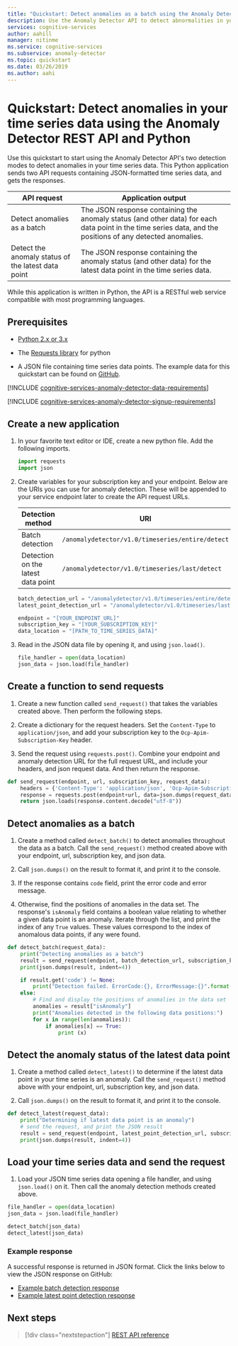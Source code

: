 ```yaml
---
title: "Quickstart: Detect anomalies as a batch using the Anomaly Detector REST API and Python | Microsoft Docs"
description: Use the Anomaly Detector API to detect abnormalities in your data series either as a batch or on streaming data.
services: cognitive-services
author: aahill
manager: nitinme
ms.service: cognitive-services
ms.subservice: anomaly-detector
ms.topic: quickstart
ms.date: 03/26/2019
ms.author: aahi
---
```


# Quickstart: Detect anomalies in your time series data using the Anomaly Detector REST API and Python

Use this quickstart to start using the Anomaly Detector API's two detection modes to detect anomalies in your time series data. This Python application sends two API requests containing JSON-formatted time series data, and gets the responses.

| API request                                        | Application output                                                                                                                         |
|----------------------------------------------------|--------------------------------------------------------------------------------------------------------------------------------------------|
| Detect anomalies as a batch                        | The JSON response containing the anomaly status (and other data) for each data point in the time series data, and the positions of any detected anomalies. |
| Detect the anomaly status of the latest data point | The JSON response containing the anomaly status (and other data) for the latest data point in the time series data.                                                                                                                                         |

 While this application is written in Python, the API is a RESTful web service compatible with most programming languages.

## Prerequisites

- [Python 2.x or 3.x](https://www.python.org/downloads/)

- The [Requests library](http://docs.python-requests.org) for python

- A JSON file containing time series data points. The example data for this quickstart can be found on [GitHub](https://github.com/Azure-Samples/anomalydetector/blob/master/example-data/request-data.json).

[!INCLUDE [cognitive-services-anomaly-detector-data-requirements](../../../../includes/cognitive-services-anomaly-detector-data-requirements.md)]

[!INCLUDE [cognitive-services-anomaly-detector-signup-requirements](../../../../includes/cognitive-services-anomaly-detector-signup-requirements.md)]


## Create a new application

1. In your favorite text editor or IDE, create a new python file. Add the following imports.

    ```python
    import requests
    import json
    ```

2. Create variables for your subscription key and your endpoint. Below are the URIs you can use for anomaly detection. These will be appended to your service endpoint later to create the API request URLs.

    |Detection method  |URI  |
    |---------|---------|
    |Batch detection    | `/anomalydetector/v1.0/timeseries/entire/detect`        |
    |Detection on the latest data point     | `/anomalydetector/v1.0/timeseries/last/detect`        |

    ```python
    batch_detection_url = "/anomalydetector/v1.0/timeseries/entire/detect"
    latest_point_detection_url = "/anomalydetector/v1.0/timeseries/last/detect"

    endpoint = "[YOUR_ENDPOINT_URL]"
    subscription_key = "[YOUR_SUBSCRIPTION_KEY]"
    data_location = "[PATH_TO_TIME_SERIES_DATA]"
    ```

3. Read in the JSON data file by opening it, and using `json.load()`.

    ```python
    file_handler = open(data_location)
    json_data = json.load(file_handler)
    ```

## Create a function to send requests

1. Create a new function called `send_request()` that takes the variables created above. Then perform the following steps.

2. Create a dictionary for the request headers. Set the `Content-Type` to `application/json`, and add your subscription key to the `Ocp-Apim-Subscription-Key` header.

3. Send the request using `requests.post()`. Combine your endpoint and anomaly detection URL for the full request URL, and include your headers, and json request data. And then return the response.

```python
def send_request(endpoint, url, subscription_key, request_data):
    headers = {'Content-Type': 'application/json', 'Ocp-Apim-Subscription-Key': subscription_key}
    response = requests.post(endpoint+url, data=json.dumps(request_data), headers=headers)
    return json.loads(response.content.decode("utf-8"))
```

## Detect anomalies as a batch

1. Create a method called `detect_batch()` to detect anomalies throughout the data as a batch. Call the `send_request()` method created above with your endpoint, url, subscription key, and json data.

2. Call `json.dumps()` on the result to format it, and print it to the console.

3. If the response contains `code` field, print the error code and error message.

4. Otherwise, find the positions of anomalies in the data set. The response's `isAnomaly` field contains a boolean value relating to whether a given data point is an anomaly. Iterate through the list, and print the index of any `True` values. These values correspond to the index of anomalous data points, if any were found.

```python
def detect_batch(request_data):
    print("Detecting anomalies as a batch")
    result = send_request(endpoint, batch_detection_url, subscription_key, request_data)
    print(json.dumps(result, indent=4))

    if result.get('code') != None:
        print("Detection failed. ErrorCode:{}, ErrorMessage:{}".format(result['code'], result['message']))
    else:
        # Find and display the positions of anomalies in the data set
        anomalies = result["isAnomaly"]
        print("Anomalies detected in the following data positions:")
        for x in range(len(anomalies)):
            if anomalies[x] == True:
                print (x)
```

## Detect the anomaly status of the latest data point

1. Create a method called `detect_latest()` to determine if the latest data point in your time series is an anomaly. Call the `send_request()` method above with your endpoint, url, subscription key, and json data. 

2. Call `json.dumps()` on the result to format it, and print it to the console.

```python
def detect_latest(request_data):
    print("Determining if latest data point is an anomaly")
    # send the request, and print the JSON result
    result = send_request(endpoint, latest_point_detection_url, subscription_key, request_data)
    print(json.dumps(result, indent=4))
```

## Load your time series data and send the request

1. Load your JSON time series data opening a file handler, and using `json.load()` on it. Then call the anomaly detection methods created above.

```python
file_handler = open(data_location)
json_data = json.load(file_handler)

detect_batch(json_data)
detect_latest(json_data)
```

### Example response

A successful response is returned in JSON format. Click the links below to view the JSON response on GitHub:
* [Example batch detection response](https://github.com/Azure-Samples/anomalydetector/blob/master/example-data/batch-response.json)
* [Example latest point detection response](https://github.com/Azure-Samples/anomalydetector/blob/master/example-data/latest-point-response.json)

## Next steps

> [!div class="nextstepaction"]
> [REST API reference](https://westus2.dev.cognitive.microsoft.com/docs/services/AnomalyDetector/operations/post-timeseries-entire-detect)
